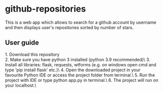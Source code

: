 # github-repositories
This is a web app which allows to search for a github account by username and then displays user's repositories sorted by number of stars.

<h2>User guide</h2>
1. Download this repository<br>
2. Make sure you have python 3 installed (python 3.9 recommended)\
3. Install all libraries: flask, requests, wtforms (e.g. on windows open cmd and type 'pip install flask' etc.)\
4. Open the downloaded project in your favourite Python IDE or access the project folder from terminal.\
5. Run the project with IDE or type python app.py in terminal.\
6. The project will run on your localhost.\
